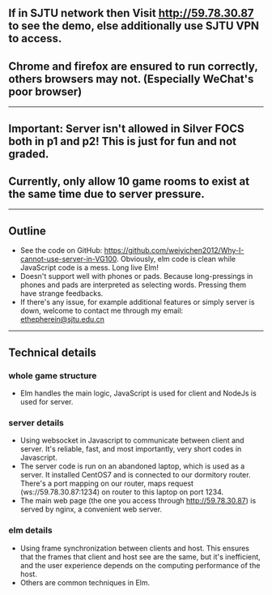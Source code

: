## If in SJTU network then Visit http://59.78.30.87 to see the demo, else additionally use SJTU VPN to access.
## Chrome and firefox are ensured to run correctly, others browsers may not. (Especially WeChat's poor browser)

---
## Important: Server isn't allowed in Silver FOCS both in p1 and p2! This is just for fun and not graded.

## Currently, only allow 10 game rooms to exist at the same time due to server pressure.

---
## Outline
- See the code on GitHub: https://github.com/weiyichen2012/Why-I-cannot-use-server-in-VG100. Obviously, elm code is clean while JavaScript code is a mess. Long live Elm!
- Doesn't support well with phones or pads. Because long-pressings in phones and pads are interpreted as selecting words. Pressing them have strange feedbacks.
- If there's any issue, for example additional features or simply server is down, welcome to contact me through my email: ethepherein@sjtu.edu.cn
---
## Technical details
### whole game structure
  - Elm handles the main logic, JavaScript is used for client and NodeJs is used for server.
### server details
- Using websocket in Javascript to communicate between client and server. It's reliable, fast, and most importantly, very short codes in Javascript.
- The server code is run on an abandoned laptop, which is used as a server. It installed CentOS7 and is connected to our dormitory router. There's a port mapping on our router, maps request (ws://59.78.30.87:1234) on router to this laptop on port 1234.
- The main web page (the one you access through http://59.78.30.87) is served by nginx, a convenient web server.
### elm details
- Using frame synchronization between clients and host. This ensures that the frames that client and host see are the same, but it's inefficient, and the user experience depends on the computing performance of the host.
- Others are common techniques in Elm.